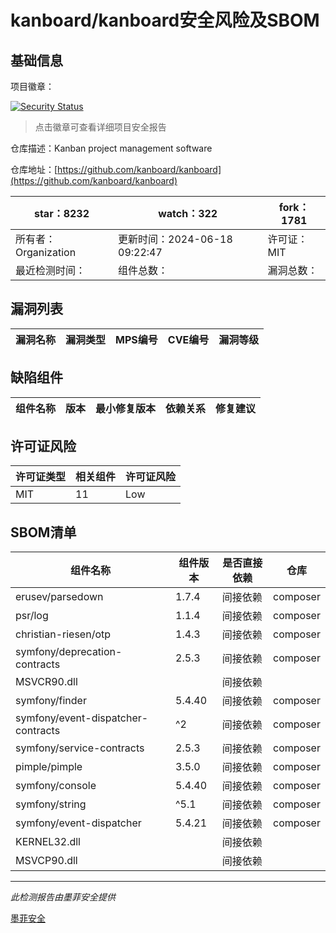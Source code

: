 # kanboard/kanboard安全风险及SBOM

## 基础信息

项目徽章：

[![Security Status](https://www.murphysec.com/platform3/v31/badge/1803502212736978944.svg)](https://www.murphysec.com/console/report/1715442076279767040/1803502212736978944)

> 点击徽章可查看详细项目安全报告

仓库描述：Kanban project management software

仓库地址：[https://github.com/kanboard/kanboard](https://github.com/kanboard/kanboard)

| star：8232 | watch：322 | fork：1781 |
| ----------- | -------------- | ------------ |
| 所有者：Organization | 更新时间：2024-06-18 09:22:47 | 许可证：MIT |
| 最近检测时间： | 组件总数： | 漏洞总数： |




## 漏洞列表

| 漏洞名称 | 漏洞类型 | MPS编号 | CVE编号 | 漏洞等级 |
| ------- | ------ | ------- | ------ | ----- |





## 缺陷组件

| 组件名称 | 版本 | 最小修复版本 | 依赖关系 | 修复建议 |
| -------- | ---- | ------------ | -------- | -------- |





## 许可证风险

| 许可证类型 | 相关组件 | 许可证风险 |
| ---------- | -------- | ---------- |
|MIT|11|Low|




## SBOM清单

| 组件名称 | 组件版本 | 是否直接依赖 | 仓库 |
| -------- | -------- | ------------ | ---- |
|erusev/parsedown|1.7.4|间接依赖|composer|
|psr/log|1.1.4|间接依赖|composer|
|christian-riesen/otp|1.4.3|间接依赖|composer|
|symfony/deprecation-contracts|2.5.3|间接依赖|composer|
|MSVCR90.dll||间接依赖||
|symfony/finder|5.4.40|间接依赖|composer|
|symfony/event-dispatcher-contracts|^2|间接依赖|composer|
|symfony/service-contracts|2.5.3|间接依赖|composer|
|pimple/pimple|3.5.0|间接依赖|composer|
|symfony/console|5.4.40|间接依赖|composer|
|symfony/string|^5.1|间接依赖|composer|
|symfony/event-dispatcher|5.4.21|间接依赖|composer|
|KERNEL32.dll||间接依赖||
|MSVCP90.dll||间接依赖||


------

*此检测报告由墨菲安全提供*

[墨菲安全](www.murphysec.com)